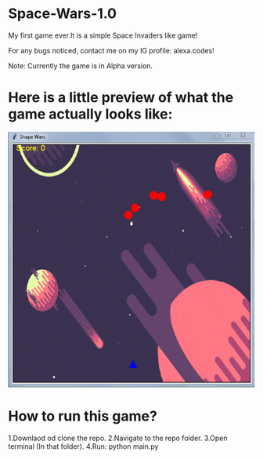 # Space-Wars-1.0
My first game ever.It is a simple Space Invaders like game!

For any bugs noticed, contact me on my IG profile: alexa.codes!

Note:
Currently the game is in Alpha version.
# Here is a little preview of what the game actually looks like:
![](images/SW%20photo.PNG)

# How to run this game?
1.Downlaod od clone the repo.
2.Navigate to the repo folder.
3.Open terminal (In that folder).
4.Run: python main.py
